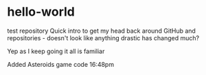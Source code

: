# hello-world
test repository 
Quick intro to get my head back around GitHub and repositories - doesn't look like anything drastic has changed much?

Yep as I keep going it all is familiar

Added Asteroids game code 16:48pm 
